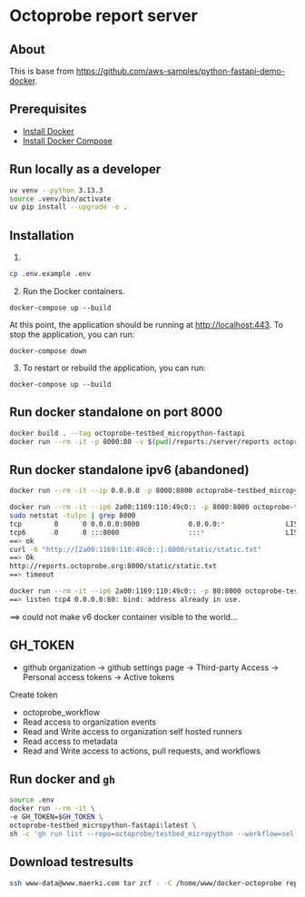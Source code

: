 # Octoprobe report server

## About

This is base from https://github.com/aws-samples/python-fastapi-demo-docker.

## Prerequisites
- [Install Docker](https://docs.docker.com/get-docker/)
- [Install Docker Compose](https://docs.docker.com/compose/install/)

## Run locally as a developer

```bash
uv venv --python 3.13.3
source .venv/bin/activate
uv pip install --upgrade -e .
``` 

## Installation


1. 

```bash
cp .env.example .env
```

2. Run the Docker containers.
```
docker-compose up --build
```
At this point, the application should be running at [http://localhost:443](http://localhost:443). To stop the application, you can run:
```
docker-compose down
```
3. To restart or rebuild the application, you can run:
```
docker-compose up --build
```

## Run docker standalone on port 8000

```bash
docker build . --tag octoprobe-testbed_micropython-fastapi
docker run --rm -it -p 8000:80 -v $(pwd)/reports:/server/reports octoprobe-testbed_micropython-fastapi:latest
```

## Run docker standalone ipv6 (abandoned)

```bash
docker run --rm -it --ip 0.0.0.0 -p 8000:8000 octoprobe-testbed_micropython-fastapi:latest

docker run --rm -it --ip6 2a00:1169:110:49c0:: -p 8000:8000 octoprobe-testbed_micropython-fastapi:latest
sudo netstat -tulpn | grep 8000
tcp        0      0 0.0.0.0:8000            0.0.0.0:*               LISTEN      97505/docker-proxy
tcp6       0      0 :::8000                 :::*                    LISTEN      97512/docker-proxy
==> ok  
curl -6 "http://[2a00:1169:110:49c0::]:8000/static/static.txt"
==> Ok
http://reports.octoprobe.org:8000/static/static.txt
==> timeout

docker run --rm -it --ip6 2a00:1169:110:49c0:: -p 80:8000 octoprobe-testbed_micropython-fastapi:latest
==> listen tcp4 0.0.0.0:80: bind: address already in use.
```
==> could not make v6 docker container visible to the world...


## GH_TOKEN

* github organization -> github settings page -> Third-party Access -> Personal access tokens -> Active tokens

Create token
* octoprobe_workflow
* Read access to organization events
* Read and Write access to organization self hosted runners
* Read access to metadata
* Read and Write access to actions, pull requests, and workflows

## Run docker and `gh`

```bash
source .env
docker run --rm -it \
-e GH_TOKEN=$GH_TOKEN \
octoprobe-testbed_micropython-fastapi:latest \
sh -c 'gh run list --repo=octoprobe/testbed_micropython --workflow=selfhosted_testrun --status completed --json name,number,status,url'
```

## Download testresults

```bash
ssh www-data@www.maerki.com tar zcf - -C /home/www/docker-octoprobe reports reports_metadata | tar xzf -
```
